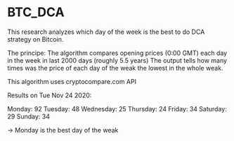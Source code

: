 # BTC_DCA


This research analyzes which day of the week is the best to do DCA strategy on Bitcoin.

The principe:
The algorithm compares opening prices (0:00 GMT) each day in the week in last 2000 days (roughly 5.5 years)
The output tells how many times was the price of each day of the weak the lowest in the whole weak.

This algorithm uses cryptocompare.com API




Results on Tue Nov 24 2020:

Monday: 92
Tuesday: 48
Wednesday: 25
Thursday: 24
Friday: 34
Saturday: 29
Sunday: 34

-> Monday is the best day of the weak
